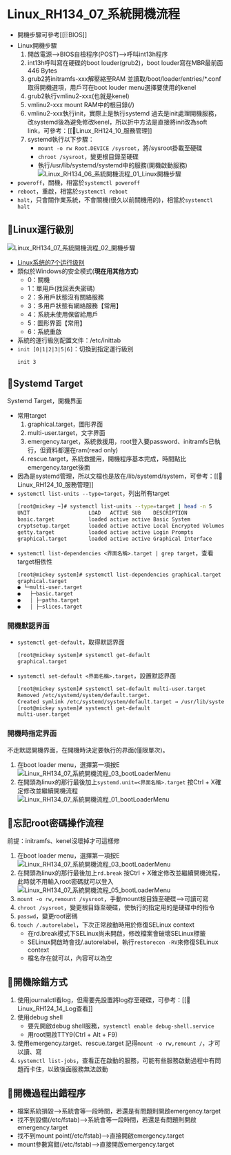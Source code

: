 # Linux_RH134_07_系統開機流程
- 開機步驟可參考[[🗄️BIOS]]
- Linux開機步驟
	1. 開啟電源-->BIOS自檢程序(POST)-->呼叫int13h程序
	2. int13h呼叫寫在硬碟的boot louder(grub2)，boot louder寫在MBR最前面446 Bytes
	3. grub2將initramfs-xxx解壓縮至RAM
		並讀取/boot/loader/entries/\*.conf取得開機選項，用戶可在boot louder menu選擇要使用的kenel
	1. grub2執行vmlinu2-xxx(也就是kenel)
	2. vmlinu2-xxx mount RAM中的根目錄(/)
	3. vmlinu2-xxx執行init，實際上是執行systemd
		過去是init處理開機服務，改systemd後為避免修改kenel，所以折中方法是直接將init改為soft link，可參考：[[🐧Linux_RH124_10_服務管理]]
	7. systemd執行以下步驟：
		- `mount -o rw Root.DEVICE /sysroot`，將/sysroot掛載至硬碟
		- `chroot /sysroot`，變更根目錄至硬碟
		- 執行/usr/lib/systemd/systemd中的服務(開機啟動服務)
	![Linux_RH134_06_系統開機流程_01_Linux開機步驟](https://github.com/MickeyHuang233/CodingStudyNote/blob/main/03_Linux/%F0%9F%90%A7RH134/images/Linux_RH134_06_%E7%B3%BB%E7%B5%B1%E9%96%8B%E6%A9%9F%E6%B5%81%E7%A8%8B_01_Linux%E9%96%8B%E6%A9%9F%E6%AD%A5%E9%A9%9F.png?raw=true)
- `poweroff`，關機，相當於`systemctl poweroff`
- `reboot`，重啟，相當於`systemctl reboot`
- `halt`，只會關作業系統，不會關機(很久以前關機用的)，相當於`systemctl halt`

## 🐧Linux運行級別
![Linux_RH134_07_系統開機流程_02_開機步驟](https://github.com/MickeyHuang233/CodingStudyNote/blob/main/03_Linux/%F0%9F%90%A7RH134/images/Linux_RH134_07_%E7%B3%BB%E7%B5%B1%E9%96%8B%E6%A9%9F%E6%B5%81%E7%A8%8B_02_%E9%96%8B%E6%A9%9F%E6%AD%A5%E9%A9%9F.png?raw=true)
- [Linux系统的7个运行级别](https://www.jianshu.com/p/635e8480a75e)
- 類似於Windows的安全模式(**現在用其他方式**)
	- 0：關機
	- 1：單用戶(找回丟失密碼)
	- 2：多用戶狀態沒有關絡服務
	- 3：多用戶狀態有網絡服務【常用】
	- 4：系統未使用保留給用戶
	- 5：圖形界面【常用】
	- 6：系統重啟
- 系統的運行級別配置文件：/etc/inittab
- `init [0|1|2|3|5|6]`：切換到指定運行級別
	```bash
	init 3
	```

## 🐧Systemd Target
Systemd Target，開機界面
- 常用target
	1. graphical.target，圖形界面
	2. multi-user.target，文字界面
	3. emergency.target，系統救援用，root登入要password、initramfs已執行，但資料都還在ram(read only)
	4. rescue.target，系統救援用，開機程序基本完成，時間點比emergency.target後面
- 因為是systemd管理，所以文檔也是放在/lib/systemd/system，可參考：[[🐧Linux_RH124_10_服務管理]]
- `systemctl list-units --type=target`，列出所有target
	```bash
	[root@mickey ~]# systemctl list-units --type=target | head -n 5
	UNIT                   LOAD   ACTIVE SUB    DESCRIPTION
	basic.target           loaded active active Basic System
	cryptsetup.target      loaded active active Local Encrypted Volumes
	getty.target           loaded active active Login Prompts
	graphical.target       loaded active active Graphical Interface
	```
- `systemctl list-dependencies <界面名稱>.target | grep target`，查看target相依性
	```bash
	[root@mickey system]# systemctl list-dependencies graphical.target | grep target | head -n 5
	graphical.target
	● └─multi-user.target
	●   ├─basic.target
	●   │ ├─paths.target
	●   │ ├─slices.target
	```

### 開機默認界面
- `systemctl get-default`，取得默認界面
	```bash
	[root@mickey system]# systemctl get-default
	graphical.target
	```
- `systemctl set-default <界面名稱>.target`，設置默認界面
	```bash
	[root@mickey system]# systemctl set-default multi-user.target
	Removed /etc/systemd/system/default.target.
	Created symlink /etc/systemd/system/default.target → /usr/lib/systemd/system/multi-user.target.
	[root@mickey system]# systemctl get-default
	multi-user.target
	```

### 開機時指定界面
不走默認開機界面，在開機時決定要執行的界面(僅限單次)。
1. 在boot loader menu，選擇第一項按E
	![Linux_RH134_07_系統開機流程_03_bootLoaderMenu](https://github.com/MickeyHuang233/CodingStudyNote/blob/main/03_Linux/%F0%9F%90%A7RH134/images/Linux_RH134_07_%E7%B3%BB%E7%B5%B1%E9%96%8B%E6%A9%9F%E6%B5%81%E7%A8%8B_03_bootLoaderMenu.png?raw=true)
2. 在開頭為linux的那行最後加上`systemd.unit=<界面名稱>.target`
	按Ctrl + X確定修改並繼續開機流程
	![Linux_RH134_07_系統開機流程_01_bootLoaderMenu](https://github.com/MickeyHuang233/CodingStudyNote/blob/main/03_Linux/%F0%9F%90%A7RH134/images/Linux_RH134_07_%E7%B3%BB%E7%B5%B1%E9%96%8B%E6%A9%9F%E6%B5%81%E7%A8%8B_01_bootLoaderMenu.png?raw=true)

## 🐧忘記root密碼操作流程
前提：initramfs、kenel沒壞掉才可這樣修
1. 在boot loader menu，選擇第一項按E
	![Linux_RH134_07_系統開機流程_03_bootLoaderMenu](https://github.com/MickeyHuang233/CodingStudyNote/blob/main/03_Linux/%F0%9F%90%A7RH134/images/Linux_RH134_07_%E7%B3%BB%E7%B5%B1%E9%96%8B%E6%A9%9F%E6%B5%81%E7%A8%8B_03_bootLoaderMenu.png?raw=true)
2. 在開頭為linux的那行最後加上`rd.break`
	按Ctrl + X確定修改並繼續開機流程，此時就不用輸入root密碼就可以登入
	![Linux_RH134_07_系統開機流程_05_bootLoaderMenu](https://github.com/MickeyHuang233/CodingStudyNote/blob/main/03_Linux/%F0%9F%90%A7RH134/images/Linux_RH134_07_%E7%B3%BB%E7%B5%B1%E9%96%8B%E6%A9%9F%E6%B5%81%E7%A8%8B_05_bootLoaderMenu.png?raw=true)
3. `mount -o rw,remount /sysroot`，手動mount根目錄至硬碟-->可讀可寫
4. `chroot /sysroot`，變更根目錄至硬碟，使執行的指定用的是硬碟中的指令
5. `passwd`，變更root密碼
6. `touch /.autorelabel`，下次正常啟動時用於修復SELinux context
	- 在rd.break模式下SELinux尚未開啟，修改檔案會破壞SELinux標籤
	- SELinux開啟時會找/.autorelabel，執行`restorecon -RV`來修復SELinux context
	- 檔名存在就可以，內容可以為空

## 🐧開機除錯方式
1. 使用journalctl看log，但需要先設置將log存至硬碟，可參考：[[🐧Linux_RH124_14_Log查看]]
2. 使用debug shell
	- 要先開啟debug shell服務，`systemctl enable debug-shell.service`
	- 用root開啟TTY9(Ctrl + Alt + F9)
3. 使用emergency.target、rescue.target
	記得`mount -o rw,remount /`，才可以讀、寫
4. `systemctl list-jobs`，查看正在啟動的服務，可能有些服務啟動過程中有問題而卡住，以致後面服務無法啟動

## 🐧開機過程出錯程序
- 檔案系統損毀-->系統會等一段時間，若還是有問題則開啟emergency.target
- 找不到設備(/etc/fstab)-->系統會等一段時間，若還是有問題則開啟emergency.target
- 找不到mount point(/etc/fstab)-->直接開啟emergency.target
- mount參數寫錯(/etc/fstab)-->直接開啟emergency.target